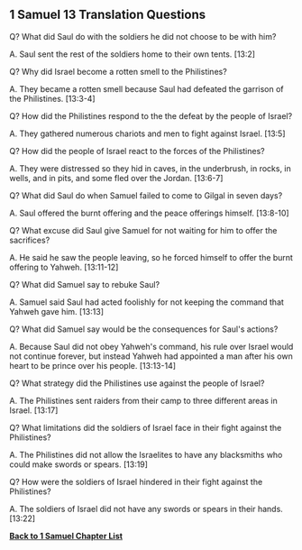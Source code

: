 ## 1 Samuel 13 Translation Questions ##

Q? What did Saul do with the soldiers he did not choose to be with him?

A. Saul sent the rest of the soldiers home to their own tents. [13:2]

Q? Why did Israel become a rotten smell to the Philistines?

A. They became a rotten smell because Saul had defeated the garrison of the Philistines. [13:3-4]

Q? How did the Philistines respond to the the defeat by the people of Israel?

A. They gathered numerous chariots and men to fight against Israel. [13:5]

Q? How did the people of Israel react to the forces of the Philistines?

A. They were distressed so they hid in caves, in the underbrush, in rocks, in wells, and in pits, and some fled over the Jordan. [13:6-7]

Q? What did Saul do when Samuel failed to come to Gilgal in seven days?

A. Saul offered the burnt offering and the peace offerings himself. [13:8-10]

Q? What excuse did Saul give Samuel for not waiting for him to offer the sacrifices?

A. He said he saw the people leaving, so he forced himself to offer the burnt offering to Yahweh. [13:11-12]

Q? What did Samuel say to rebuke Saul?

A. Samuel said Saul had acted foolishly for not keeping the command that Yahweh gave him. [13:13]

Q? What did Samuel say would be the consequences for Saul's actions?

A. Because Saul did not obey Yahweh's command, his rule over Israel would not continue forever, but instead Yahweh had appointed a man after his own heart to be prince over his people. [13:13-14]

Q? What strategy did the Philistines use against the people of Israel?

A. The Philistines sent raiders from their camp to three different areas in Israel. [13:17]

Q? What limitations did the soldiers of Israel face in their fight against the Philistines?

A. The Philistines did not allow the Israelites to have any blacksmiths who could make swords or spears. [13:19]

Q? How were the soldiers of Israel hindered in their fight against the Philistines?

A. The soldiers of Israel did not have any swords or spears in their hands. [13:22]

__[Back to 1 Samuel Chapter List](./)__

